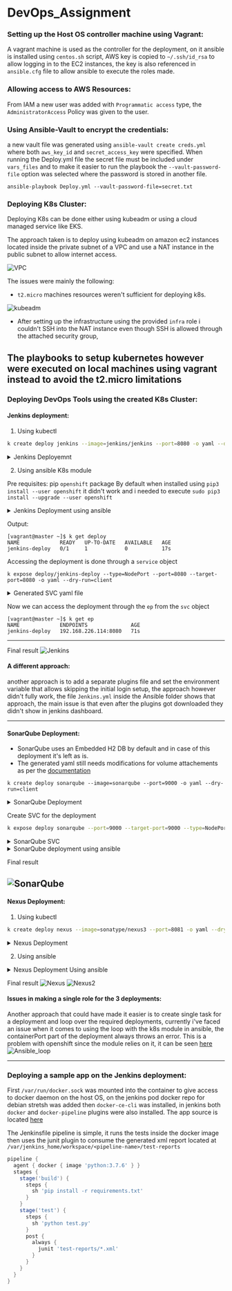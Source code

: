 # DevOps_Assignment

### Setting up the Host OS controller machine using Vagrant:
A vagrant machine is used as the controller for the deployment, on it ansible is installed using `centos.sh` script, AWS key is copied to `~/.ssh/id_rsa` to allow logging in to the EC2 instances, the key is also referenced in `ansible.cfg` file to allow ansible to execute the roles made.

### Allowing access to AWS Resources:
From IAM a new user was added with `Programmatic access` type, the `AdministratorAccess` Policy was given to the user.

### Using Ansible-Vault to encrypt the credentials:
a new vault file was generated using `ansible-vault create creds.yml` where both `aws_key_id` and `secret_access_key` were specified.
When running the Deploy.yml file the secret file must be included under `vars_files` and to make it easier to run the playbook the `--vault-password-file` option was selected where the password is stored in another file.

```
ansible-playbook Deploy.yml --vault-password-file=secret.txt
```

### Deploying K8s Cluster:
Deploying K8s can be done either using kubeadm or using a cloud managed service like EKS.

The approach taken is to deploy using kubeadm on amazon ec2 instances located inside the private subnet of a VPC and use a NAT instance in the public subnet to allow internet access.

![VPC](https://github.com/theJaxon/DevOps_Assignment/blob/main/Images/VPC.jpg)

The issues were mainly the following:
* `t2.micro` machines resources weren't sufficient for deploying k8s.

![kubeadm](https://github.com/theJaxon/DevOps_Assignment/blob/main/Images/kubeadm.jpg)

* After setting up the infrastructure using the provided `infra` role i couldn't SSH into the NAT instance even though SSH is allowed through the attached security group,

The playbooks to setup kubernetes however were executed on local machines using vagrant instead to avoid the t2.micro limitations
---

### Deploying DevOps Tools using the created K8s Cluster:
#### Jenkins deployment:

1. Using kubectl 
```bash
k create deploy jenkins --image=jenkins/jenkins --port=8080 -o yaml --dry-run=client
```

<details><summary>Jenkins Deployemnt</summary>
<p>

```yml
apiVersion: apps/v1
kind: Deployment
metadata:
  creationTimestamp: null
  labels:
    app: jenkins
  name: jenkins
spec:
  replicas: 1
  selector:
    matchLabels:
      app: jenkins
  strategy: {}
  template:
    metadata:
      creationTimestamp: null
      labels:
        app: jenkins
    spec:
      containers:
      - image: jenkins/jenkins
        name: jenkins
        ports:
        - containerPort: 8080
        resources: {}
status: {}
```

</p>
</details>

2. Using ansible K8s module

Pre requisites:
pip `openshift` package
By default when installed using `pip3 install --user openshift` it didn't work and i needed to execute `sudo pip3 install --upgrade --user openshift`


<details>
<summary>Jenkins Deployment using ansible</summary>
<p>

```yml
- hosts: localhost
  tasks:
  - name: Create Jenkins Deployment
    community.kubernetes.k8s:
      api_version: apps/v1 
      namespace: default
      definition:
        kind: Deployment 
        metadata:
          name: jenkins-deploy
        spec:
          replicas: 1
          selector:
            matchLabels:
              app: jenkins
          template:
            metadata:
              labels:
                app: jenkins
            spec:
              containers:
              - name: jenkins 
                image: jenkins/jenkins 
                ports:
                - containerPort: 8080
    environment:
        KUBECONFIG: /home/vagrant/.kube/config

```

</p>
</details>

Output:
```
[vagrant@master ~]$ k get deploy
NAME             READY   UP-TO-DATE   AVAILABLE   AGE
jenkins-deploy   0/1     1            0           17s
```

Accessing the deployment is done through a `service` object
```
k expose deploy/jenkins-deploy --type=NodePort --port=8080 --target-port=8080 -o yaml --dry-run=client
```
<details>
<summary>Generated SVC yaml file</summary>
<p>

```yaml
apiVersion: v1
kind: Service
metadata:
  creationTimestamp: null
  name: jenkins-deploy
spec:
  ports:
  - port: 8080
    protocol: TCP
    targetPort: 8080
  selector:
    app: jenkins
  type: NodePort
status:
  loadBalancer: {}
```

</p>
</details>

Now we can access the deployment through the `ep` from the `svc` object

```
[vagrant@master ~]$ k get ep
NAME             ENDPOINTS              AGE
jenkins-deploy   192.168.226.114:8080   71s
```

---

Final result 
![Jenkins](https://github.com/theJaxon/DevOps_Assignment/blob/main/Images/Jenkins-Deployment.jpg)

#### A different approach:
another approach is to add a separate plugins file and set the environment variable that allows skipping the initial login setup, the approach however didn't fully work, the file `Jenkins.yml` inside the Ansible folder shows that approach, the main issue is that even after the plugins got downloaded they didn't show in jenkins dashboard.

---

#### SonarQube Deployment:
* SonarQube uses an Embedded H2 DB by default and in case of this deployment it's left as is.
* The generated yaml still needs modifications for volume attachements as per the [documentation](https://hub.docker.com/_/sonarqube) 

```
k create deploy sonarqube --image=sonarqube --port=9000 -o yaml --dry-run=client
```

<details>
<summary>SonarQube Deployment</summary>
<p>

```yaml
apiVersion: apps/v1
kind: Deployment
metadata:
  creationTimestamp: null
  labels:
    app: sonarqube
  name: sonarqube
spec:
  replicas: 1
  selector:
    matchLabels:
      app: sonarqube
  strategy: {}
  template:
    metadata:
      creationTimestamp: null
      labels:
        app: sonarqube
    spec:
      containers:
      - image: sonarqube
        name: sonarqube
        ports:
        - containerPort: 9000
        resources: {}
status: {}
```

</p>
</details>

Create SVC for the deployment 

```bash
k expose deploy sonarqube --port=9000 --target-port=9000 --type=NodePort -o yaml --dry-run=client
```

<details>
<summary>SonarQube SVC</summary>
<p>

```yaml
apiVersion: v1
kind: Service
metadata:
  creationTimestamp: null
  labels:
    app: sonarqube
  name: sonarqube
spec:
  ports:
  - port: 9000
    protocol: TCP
    targetPort: 9000
  selector:
    app: sonarqube
  type: NodePort
status:
  loadBalancer: {}       
```

</p>
</details>

<details><summary>SonarQube deployment using ansible</summary>
<p>

```yml
- hosts: localhost
  tasks:
  - name: Create SonarQube Deployment
    community.kubernetes.k8s:
      api_version: apps/v1 
      namespace: default
      definition:
        kind: Deployment 
        metadata:
          name: sonarqube
        spec:
          replicas: 1
          selector:
            matchLabels:
              app: sonarqube 
          template:
            metadata:
              labels:
                app: sonarqube 
            spec:
              containers:
              - name: sonarqube 
                image: sonarqube
                ports:
                - containerPort: 9000
    environment:
        KUBECONFIG: /home/vagrant/.kube/config

```

</p>
</details>

Final result 

![SonarQube](https://github.com/theJaxon/DevOps_Assignment/blob/main/Images/SonarQube-Deploy.jpg)
---

#### Nexus Deployment:
1. Using kubectl 
```bash
k create deploy nexus --image=sonatype/nexus3 --port=8081 -o yaml --dry-run=client 
```

<details>
<summary>Nexus Deployment</summary>
<p>

```yml
apiVersion: apps/v1
kind: Deployment
metadata:
  creationTimestamp: null
  labels:
    app: nexus
  name: nexus
spec:
  replicas: 1
  selector:
    matchLabels:
      app: nexus
  strategy: {}
  template:
    metadata:
      creationTimestamp: null
      labels:
        app: nexus
    spec:
      containers:
      - image: sonatype/nexus3
        name: nexus3
        ports:
        - containerPort: 8081
        resources: {}
status: {}

```

</p>
</details>

2. Using ansible 
<details><summary>Nexus Deployment Using ansible</summary>
<p>

```yml
- hosts: localhost
  tasks:
  - name: Create Nexus Deployment
    community.kubernetes.k8s:
      api_version: apps/v1 
      namespace: default
      definition:
        kind: Deployment 
        metadata:
          name: nexus
        spec:
          replicas: 1
          selector:
            matchLabels:
              app: nexus 
          template:
            metadata:
              labels:
                app: nexus 
            spec:
              containers:
              - name: nexus 
                image: sonatype/nexus3
                ports:
                - containerPort: 8081
    environment:
        KUBECONFIG: /home/vagrant/.kube/config

```

</p>
</details>

Final result
![Nexus](https://github.com/theJaxon/DevOps_Assignment/blob/main/Images/Nexus-Deploy.jpg)
![Nexus2](https://github.com/theJaxon/DevOps_Assignment/blob/main/Images/Nexus2-Deploy.jpg)

#### Issues in making a single role for the 3 deployments:
Another approach that could have made it easier is to create single task for a deployment and loop over the required deployments, currently i've faced an issue when it comes to using the loop with the k8s module in ansible, the containerPort part of the deployment always throws an error.
This is a problem with openshift since the module relies on it, it can be seen [here](https://github.com/openshift/openshift-restclient-python/issues/321)
![Ansible_loop](https://github.com/theJaxon/DevOps_Assignment/blob/main/Images/Deploy-loop.jpg)

---

### Deploying a sample app on the Jenkins deployment:
First `/var/run/docker.sock` was mounted into the container to give access to docker daemon on the host OS, on the jenkins pod docker repo for debian stretsh was added then `docker-ce-cli` was installed, in jenkins both `docker` and `docker-pipeline` plugins were also installed.
The app source is located [here](https://github.com/darkn3rd/webmf-python-flask)

The Jenkinsfile pipeline is simple, it runs the tests inside the docker image then uses the junit plugin to consume the generated xml report located at `/var/jenkins_home/workspace/<pipeline-name>/test-reports`

```groovy
pipeline {
  agent { docker { image 'python:3.7.6' } }
  stages {
    stage('build') {
      steps {
        sh 'pip install -r requirements.txt'
      }
    }
    stage('test') {
      steps {
        sh 'python test.py'
      }
      post {
        always {
          junit 'test-reports/*.xml'
        }
      }    
    }
  }
}
```